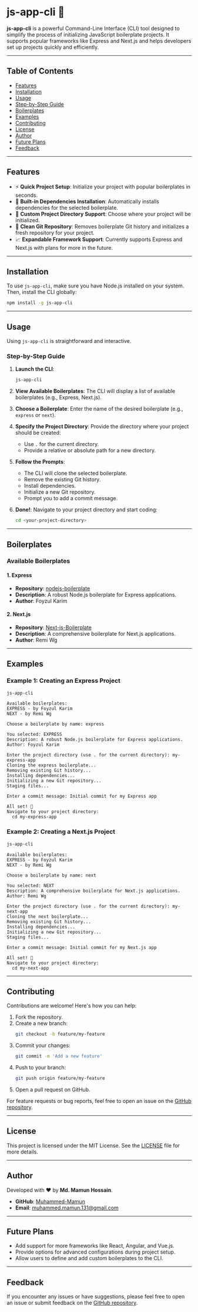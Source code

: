 # js-app-cli 🚀

**js-app-cli** is a powerful Command-Line Interface (CLI) tool designed to simplify the process of initializing JavaScript boilerplate projects. It supports popular frameworks like Express and Next.js and helps developers set up projects quickly and efficiently.

---

## Table of Contents

- [Features](#features)
- [Installation](#installation)
- [Usage](#usage)
- [Step-by-Step Guide](#step-by-step-guide)
- [Boilerplates](#boilerplates)
- [Examples](#examples)
- [Contributing](#contributing)
- [License](#license)
- [Author](#author)
- [Future Plans](#future-plans)
- [Feedback](#feedback)

---

## Features

- ⚡ **Quick Project Setup**: Initialize your project with popular boilerplates in seconds.
- 🔧 **Built-in Dependencies Installation**: Automatically installs dependencies for the selected boilerplate.
- 🏢 **Custom Project Directory Support**: Choose where your project will be initialized.
- 🎨 **Clean Git Repository**: Removes boilerplate Git history and initializes a fresh repository for your project.
- 📈 **Expandable Framework Support**: Currently supports Express and Next.js with plans for more in the future.

---

## Installation

To use `js-app-cli`, make sure you have Node.js installed on your system. Then, install the CLI globally:

```bash
npm install -g js-app-cli
```

---

## Usage

Using `js-app-cli` is straightforward and interactive.

### Step-by-Step Guide

1. **Launch the CLI**:
   ```bash
   js-app-cli
   ```

2. **View Available Boilerplates**:
   The CLI will display a list of available boilerplates (e.g., Express, Next.js).

3. **Choose a Boilerplate**:
   Enter the name of the desired boilerplate (e.g., `express` or `next`).

4. **Specify the Project Directory**:
   Provide the directory where your project should be created:
   - Use `.` for the current directory.
   - Provide a relative or absolute path for a new directory.

5. **Follow the Prompts**:
   - The CLI will clone the selected boilerplate.
   - Remove the existing Git history.
   - Install dependencies.
   - Initialize a new Git repository.
   - Prompt you to add a commit message.

6. **Done!**:
   Navigate to your project directory and start coding:
   ```bash
   cd <your-project-directory>
   ```

---

## Boilerplates

### Available Boilerplates

#### 1. Express
- **Repository**: [nodejs-boilerplate](https://github.com/foyzulkarim/nodejs-boilerplate)
- **Description**: A robust Node.js boilerplate for Express applications.
- **Author**: Foyzul Karim

#### 2. Next.js
- **Repository**: [Next-js-Boilerplate](https://github.com/ixartz/Next-js-Boilerplate)
- **Description**: A comprehensive boilerplate for Next.js applications.
- **Author**: Remi Wg

---

## Examples

### Example 1: Creating an Express Project

```bash
js-app-cli
```

```plaintext
Available boilerplates:
EXPRESS - by Foyzul Karim
NEXT - by Remi Wg

Choose a boilerplate by name: express

You selected: EXPRESS
Description: A robust Node.js boilerplate for Express applications.
Author: Foyzul Karim

Enter the project directory (use . for the current directory): my-express-app
Cloning the express boilerplate...
Removing existing Git history...
Installing dependencies...
Initializing a new Git repository...
Staging files...

Enter a commit message: Initial commit for my Express app

All set! 🚀
Navigate to your project directory:
  cd my-express-app
```

### Example 2: Creating a Next.js Project

```bash
js-app-cli
```

```plaintext
Available boilerplates:
EXPRESS - by Foyzul Karim
NEXT - by Remi Wg

Choose a boilerplate by name: next

You selected: NEXT
Description: A comprehensive boilerplate for Next.js applications.
Author: Remi Wg

Enter the project directory (use . for the current directory): my-next-app
Cloning the next boilerplate...
Removing existing Git history...
Installing dependencies...
Initializing a new Git repository...
Staging files...

Enter a commit message: Initial commit for my Next.js app

All set! 🚀
Navigate to your project directory:
  cd my-next-app
```

---

## Contributing

Contributions are welcome! Here's how you can help:

1. Fork the repository.
2. Create a new branch:
   ```bash
   git checkout -b feature/my-feature
   ```
3. Commit your changes:
   ```bash
   git commit -m 'Add a new feature'
   ```
4. Push to your branch:
   ```bash
   git push origin feature/my-feature
   ```
5. Open a pull request on GitHub.

For feature requests or bug reports, feel free to open an issue on the [GitHub repository](https://github.com/muhammed-mamun/js-app-cli).

---

## License

This project is licensed under the MIT License. See the [LICENSE](LICENSE) file for more details.

---

## Author

Developed with ❤️ by **Md. Mamun Hossain**.
- **GitHub**: [Muhammed-Mamun](https://github.com/muhammed-mamun)
- **Email**: muhammed.mamun.131@gmail.com

---

## Future Plans

- Add support for more frameworks like React, Angular, and Vue.js.
- Provide options for advanced configurations during project setup.
- Allow users to define and add custom boilerplates to the CLI.

---

## Feedback

If you encounter any issues or have suggestions, please feel free to open an issue or submit feedback on the [GitHub repository](https://github.com/muhammed-mamun/js-app-cli).

